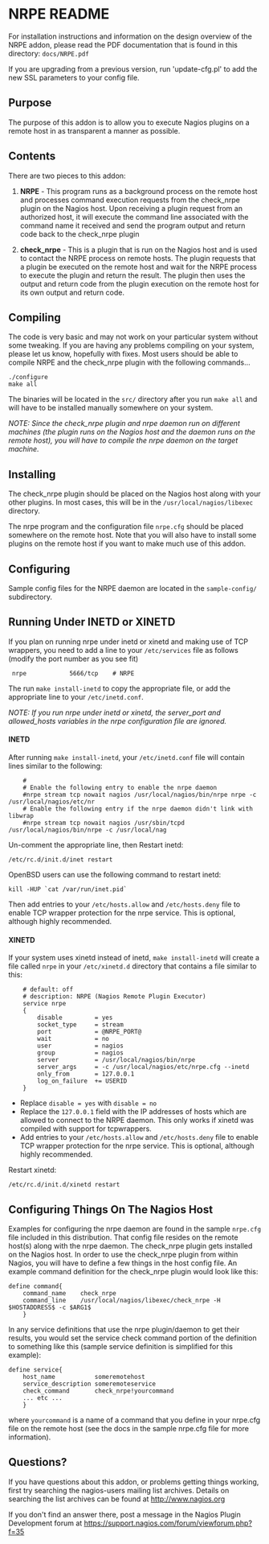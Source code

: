 NRPE README
===========

For installation instructions and information on the design overview
of the NRPE addon, please read the PDF documentation that is found in
this directory: `docs/NRPE.pdf`

If you are upgrading from a previous version, run 'update-cfg.pl' to
add the new SSL parameters to your config file.


Purpose
-------
The purpose of this addon is to allow you to execute Nagios
plugins on a remote host in as transparent a manner as possible.


Contents
--------

There are two pieces to this addon:

  1) **NRPE**       - This program runs as a background process on the
                      remote host and processes command execution requests
                      from the check_nrpe plugin on the Nagios host.
                      Upon receiving a plugin request from an authorized
                      host, it will execute the command line associated
                      with the command name it received and send the
                      program output and return code back to the
                      check_nrpe plugin

  2) **check_nrpe** - This is a plugin that is run on the Nagios host
                      and is used to contact the NRPE process on remote
                      hosts.  The plugin requests that a plugin be
                      executed on the remote host and wait for the NRPE
                      process to execute the plugin and return the result.
                      The plugin then uses the output and return code
                      from the plugin execution on the remote host for
                      its own output and return code.


Compiling
---------

The code is very basic and may not work on your particular
system without some tweaking. If you are having any problems
compiling on your system, please let us know, hopefully with
fixes. Most users should be able to compile NRPE and the
check_nrpe plugin with the following commands...

    ./configure
    make all

The binaries will be located in the `src/` directory after you
run `make all` and will have to be installed manually somewhere
on your system.

_NOTE: Since the check_nrpe plugin and nrpe daemon run on different
      machines (the plugin runs on the Nagios host and the daemon
      runs on the remote host), you will have to compile the nrpe
      daemon on the target machine._


Installing
----------

The check_nrpe plugin should be placed on the Nagios host along
with your other plugins.  In most cases, this will be in the
`/usr/local/nagios/libexec` directory.

The nrpe program and the configuration file `nrpe.cfg` should
be placed somewhere on the remote host.  Note that you will also
have to install some plugins on the remote host if you want to
make much use of this addon.


Configuring
-----------

Sample config files for the NRPE daemon are located in the
`sample-config/` subdirectory.


Running Under INETD or XINETD
-----------------------------

If you plan on running nrpe under inetd or xinetd and making use
of TCP wrappers, you need to add a line to your `/etc/services`
file as follows (modify the port number as you see fit)

     nrpe            5666/tcp    # NRPE

The run `make install-inetd` to copy the appropriate file, or
add the appropriate line to your `/etc/inetd.conf`.

   _NOTE: If you run nrpe under inetd or xinetd, the server_port
   and allowed_hosts variables in the nrpe configuration file are
   ignored._


#### INETD

After running `make install-inetd`, your `/etc/inetd.conf` file will
contain lines similar to the following:

```
	#
	# Enable the following entry to enable the nrpe daemon
	#nrpe stream tcp nowait nagios /usr/local/nagios/bin/nrpe nrpe -c /usr/local/nagios/etc/nr
	# Enable the following entry if the nrpe daemon didn't link with libwrap
	#nrpe stream tcp nowait nagios /usr/sbin/tcpd /usr/local/nagios/bin/nrpe -c /usr/local/nag
```

Un-comment the appropriate line, then Restart inetd:

    /etc/rc.d/init.d/inet restart

OpenBSD users can use the following command to restart inetd:

    kill -HUP `cat /var/run/inet.pid`

Then add entries to your `/etc/hosts.allow` and `/etc/hosts.deny`
file to enable TCP wrapper protection for the nrpe service.
This is optional, although highly recommended.


#### XINETD

If your system uses xinetd instead of inetd, `make install-inetd`
will create a file called `nrpe` in your `/etc/xinetd.d`
directory that contains a file similar to this:

```
    # default: off
    # description: NRPE (Nagios Remote Plugin Executor)
    service nrpe
    {
        disable         = yes
        socket_type     = stream
        port            = @NRPE_PORT@
        wait            = no
        user            = nagios
        group           = nagios
        server          = /usr/local/nagios/bin/nrpe
        server_args     = -c /usr/local/nagios/etc/nrpe.cfg --inetd
        only_from       = 127.0.0.1
        log_on_failure  += USERID
    }
```

- Replace `disable = yes` with `disable = no`
- Replace the `127.0.0.1` field with the IP addresses of hosts which
  are allowed to connect to the NRPE daemon.  This only works if xinetd was
  compiled with support for tcpwrappers.
- Add entries to your `/etc/hosts.allow` and `/etc/hosts.deny`
  file to enable TCP wrapper protection for the nrpe service.
  This is optional, although highly recommended.

Restart xinetd:

    /etc/rc.d/init.d/xinetd restart


Configuring Things On The Nagios Host
---------------------------------------

Examples for configuring the nrpe daemon are found in the sample
`nrpe.cfg` file included in this distribution.  That config file
resides on the remote host(s) along with the nrpe daemon.  The
check_nrpe plugin gets installed on the Nagios host.  In order
to use the check_nrpe plugin from within Nagios, you will have
to define a few things in the host config file.  An example
command definition for the check_nrpe plugin would look like this:

    define command{
        command_name    check_nrpe
        command_line    /usr/local/nagios/libexec/check_nrpe -H $HOSTADDRESS$ -c $ARG1$
        }

In any service definitions that use the nrpe plugin/daemon to
get their results, you would set the service check command portion
of the definition to something like this (sample service definition
is simplified for this example):

    define service{
        host_name           someremotehost
        service_description someremoteservice
        check_command       check_nrpe!yourcommand
        ... etc ...
        }

where `yourcommand` is a name of a command that you define in
your nrpe.cfg file on the remote host (see the docs in the
sample nrpe.cfg file for more information).


Questions?
----------

If you have questions about this addon, or problems getting things
working, first try searching the nagios-users mailing list archives.
Details on searching the list archives can be found at
http://www.nagios.org

If you don't find an answer there, post a message in the Nagios
Plugin Development forum at https://support.nagios.com/forum/viewforum.php?f=35
